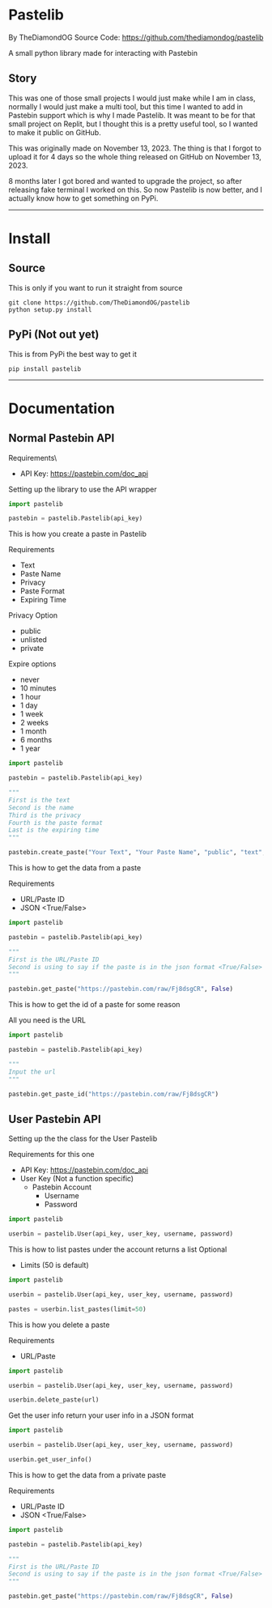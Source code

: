 # Pastelib
By TheDiamondOG
Source Code: https://github.com/thediamondog/pastelib

A small python library made for interacting with Pastebin

## Story
This was one of those small projects I would just make while I am in class, normally I would just make a multi tool, but this time I wanted to add in Pastebin support which is why I made Pastelib. It was meant to be for that small project on Replit, but I thought this is a pretty useful tool, so I wanted to make it public on GitHub.

This was originally made on November 13, 2023. The thing is that I forgot to upload it for 4 days so the whole thing released on GitHub on November 13, 2023.

8 months later I got bored and wanted to upgrade the project, so after releasing fake terminal I worked on this. So now Pastelib is now better, and I actually know how to get something on PyPi.
______________________________________________________
# Install

## Source
This is only if you want to run it straight from source
```shell
git clone https://github.com/TheDiamondOG/pastelib
python setup.py install
```
## PyPi (Not out yet)
This is from PyPi the best way to get it 
```shell
pip install pastelib
```
______________________________________________________
# Documentation
## Normal Pastebin API
Requirements\
- API Key: https://pastebin.com/doc_api

Setting up the library to use the API wrapper
```python
import pastelib

pastebin = pastelib.Pastelib(api_key)
```

This is how you create a paste in Pastelib

Requirements
- Text
- Paste Name
- Privacy
- Paste Format
- Expiring Time

Privacy Option
- public
- unlisted
- private

Expire options
- never
- 10 minutes
- 1 hour
- 1 day
- 1 week
- 2 weeks
- 1 month
- 6 months
- 1 year
```python
import pastelib

pastebin = pastelib.Pastelib(api_key)

"""
First is the text
Second is the name
Third is the privacy
Fourth is the paste format
Last is the expiring time
"""

pastebin.create_paste("Your Text", "Your Paste Name", "public", "text", "never")
```

This is how to get the data from a paste

Requirements
- URL/Paste ID
- JSON <True/False>
```python
import pastelib

pastebin = pastelib.Pastelib(api_key)

"""
First is the URL/Paste ID
Second is using to say if the paste is in the json format <True/False>
"""

pastebin.get_paste("https://pastebin.com/raw/Fj8dsgCR", False)
```

This is how to get the id of a paste for some reason

All you need is the URL
```python
import pastelib

pastebin = pastelib.Pastelib(api_key)

"""
Input the url
"""

pastebin.get_paste_id("https://pastebin.com/raw/Fj8dsgCR")
```

## User Pastebin API
Setting up the the class for the User Pastelib

Requirements for this one
- API Key: https://pastebin.com/doc_api
- User Key (Not a function specific)
	- Pastebin Account
		- Username
		- Password

```python
import pastelib

userbin = pastelib.User(api_key, user_key, username, password)
```

This is how to list pastes under the account returns a list
Optional
- Limits (50 is default)
```python
import pastelib

userbin = pastelib.User(api_key, user_key, username, password)

pastes = userbin.list_pastes(limit=50)
```

This is how you delete a paste

Requirements
- URL/Paste

```python
import pastelib

userbin = pastelib.User(api_key, user_key, username, password)

userbin.delete_paste(url)
```

Get the user info return your user info in a JSON format
```python
import pastelib

userbin = pastelib.User(api_key, user_key, username, password)

userbin.get_user_info()
```

This is how to get the data from a private paste

Requirements
- URL/Paste ID
- JSON <True/False>

```python
import pastelib

pastebin = pastelib.Pastelib(api_key)

"""
First is the URL/Paste ID
Second is using to say if the paste is in the json format <True/False>
"""

pastebin.get_paste("https://pastebin.com/raw/Fj8dsgCR", False)
```
